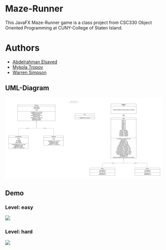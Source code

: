 # Maze-Runner
This JavaFX Maze-Runner game is a class project from CSC330 Object Oriented Programming at CUNY-College of Staten Island.

# Authors
* [Abdelrahman Elsayed](https://github.com/abdel-elsayed)
* [Mykola Tropov](https://github.com/toropovm)
* [Warren Simpson](https://github.com/Warren28)

## UML-Diagram
![](https://github.com/abdel-elsayed/Maze-Runner/blob/main/UML.png)  

## Demo

### Level: easy

![](https://github.com/abdel-elsayed/Maze-Runner/blob/main/easy1.gif)      

### Level: hard

![](https://github.com/abdel-elsayed/Maze-Runner/blob/main/hard.gif)      
